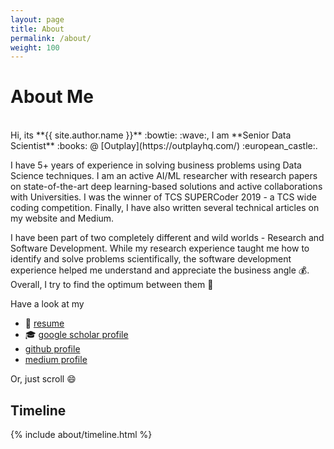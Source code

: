 ```yaml
---
layout: page
title: About
permalink: /about/
weight: 100
---
```


# **About Me**
<br>
Hi, its **{{ site.author.name }}**  :bowtie: :wave:, I am **Senior Data Scientist** :books: @ [Outplay](https://outplayhq.com/) :european_castle:. <br>

I have 5+ years of experience in solving business problems using Data Science techniques. I am an active AI/ML researcher with research papers on state-of-the-art deep learning-based solutions and active collaborations with Universities. I was the winner of TCS SUPERCoder 2019 - a TCS wide coding competition. Finally, I have also written several technical articles on my website and Medium.

I have been part of two completely different and wild worlds - Research and Software Development. While my research experience taught me how to identify and solve problems scientifically, the software development experience helped me understand and appreciate the business angle :moneybag:. Overall, I try to find the optimum between them  :triumph:

Have a look at my
- :scroll: [resume](../resume.pdf)
- :mortar_board: [google scholar profile](https://scholar.google.com/citations?user=LnW2hcYAAAAJ&hl=en)
- <i class="fab fa-github"></i> [github profile](https://github.com/imohitmayank)
- <i class="fab fa-medium"></i> [medium profile](https://medium.com/@MohitMayank)

Or, just scroll :smile:

<div class="row">
<!-- {% include about/skills.html title="Programming Skills" source=site.data.programming-skills %} -->
<!-- {% include about/skills.html title="Other Skills" source=site.data.other-skills %} -->
<!-- {% include about/skills.html title="Hobbies" source=site.data.hobbies %} -->
</div>

## Timeline

<div class="row">
{% include about/timeline.html %}
</div>
